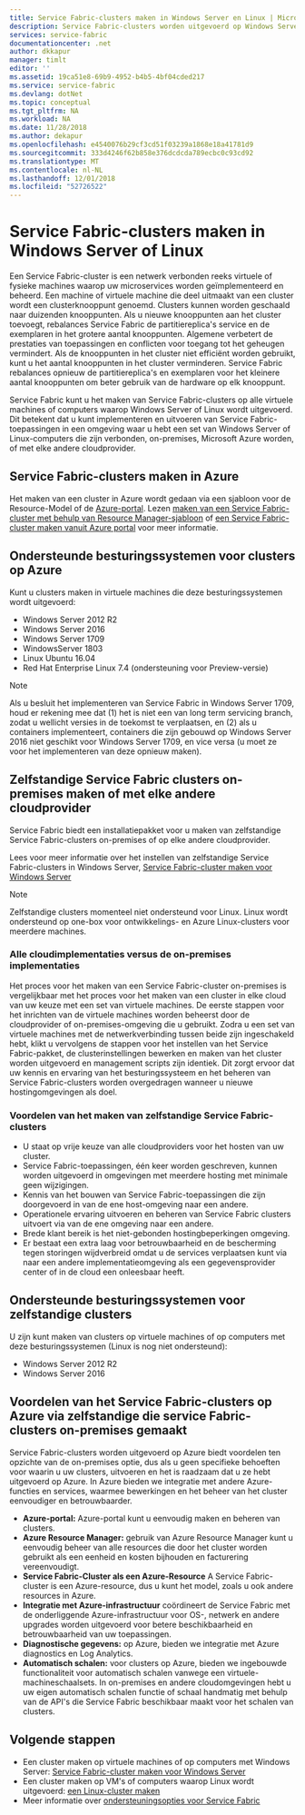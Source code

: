 ```yaml
---
title: Service Fabric-clusters maken in Windows Server en Linux | Microsoft Docs
description: Service Fabric-clusters worden uitgevoerd op Windows Server en Linux, wat betekent dat u zult kunnen implementeren en host-Service Fabric-toepassingen overal kunt u Windows Server of Linux uitvoeren.
services: service-fabric
documentationcenter: .net
author: dkkapur
manager: timlt
editor: ''
ms.assetid: 19ca51e8-69b9-4952-b4b5-4bf04cded217
ms.service: service-fabric
ms.devlang: dotNet
ms.topic: conceptual
ms.tgt_pltfrm: NA
ms.workload: NA
ms.date: 11/28/2018
ms.author: dekapur
ms.openlocfilehash: e4540076b29cf3cd51f03239a1868e18a41781d9
ms.sourcegitcommit: 333d4246f62b858e376dcdcda789ecbc0c93cd92
ms.translationtype: MT
ms.contentlocale: nl-NL
ms.lasthandoff: 12/01/2018
ms.locfileid: "52726522"
---
```

# <a name="create-service-fabric-clusters-on-windows-server-or-linux"></a>Service Fabric-clusters maken in Windows Server of Linux
Een Service Fabric-cluster is een netwerk verbonden reeks virtuele of fysieke machines waarop uw microservices worden geïmplementeerd en beheerd. Een machine of virtuele machine die deel uitmaakt van een cluster wordt een clusterknooppunt genoemd. Clusters kunnen worden geschaald naar duizenden knooppunten. Als u nieuwe knooppunten aan het cluster toevoegt, rebalances Service Fabric de partitiereplica's service en de exemplaren in het grotere aantal knooppunten. Algemene verbetert de prestaties van toepassingen en conflicten voor toegang tot het geheugen vermindert. Als de knooppunten in het cluster niet efficiënt worden gebruikt, kunt u het aantal knooppunten in het cluster verminderen. Service Fabric rebalances opnieuw de partitiereplica's en exemplaren voor het kleinere aantal knooppunten om beter gebruik van de hardware op elk knooppunt.

Service Fabric kunt u het maken van Service Fabric-clusters op alle virtuele machines of computers waarop Windows Server of Linux wordt uitgevoerd. Dit betekent dat u kunt implementeren en uitvoeren van Service Fabric-toepassingen in een omgeving waar u hebt een set van Windows Server of Linux-computers die zijn verbonden, on-premises, Microsoft Azure worden, of met elke andere cloudprovider.

## <a name="create-service-fabric-clusters-on-azure"></a>Service Fabric-clusters maken in Azure
Het maken van een cluster in Azure wordt gedaan via een sjabloon voor de Resource-Model of de [Azure-portal](https://portal.azure.com). Lezen [maken van een Service Fabric-cluster met behulp van Resource Manager-sjabloon](service-fabric-cluster-creation-via-arm.md) of [een Service Fabric-cluster maken vanuit Azure portal](service-fabric-cluster-creation-via-portal.md) voor meer informatie.

## <a name="supported-operating-systems-for-clusters-on-azure"></a>Ondersteunde besturingssystemen voor clusters op Azure
Kunt u clusters maken in virtuele machines die deze besturingssystemen wordt uitgevoerd:

* Windows Server 2012 R2
* Windows Server 2016 
* Windows Server 1709
* WindowsServer 1803
* Linux Ubuntu 16.04
* Red Hat Enterprise Linux 7.4 (ondersteuning voor Preview-versie)

> [!NOTE]
> Als u besluit het implementeren van Service Fabric in Windows Server 1709, houd er rekening mee dat (1) het is niet een van long term servicing branch, zodat u wellicht versies in de toekomst te verplaatsen, en (2) als u containers implementeert, containers die zijn gebouwd op Windows Server 2016 niet geschikt voor Windows Server  1709, en vice versa (u moet ze voor het implementeren van deze opnieuw maken).
>

## <a name="create-service-fabric-standalone-clusters-on-premises-or-with-any-cloud-provider"></a>Zelfstandige Service Fabric clusters on-premises maken of met elke andere cloudprovider
Service Fabric biedt een installatiepakket voor u maken van zelfstandige Service Fabric-clusters on-premises of op elke andere cloudprovider.

Lees voor meer informatie over het instellen van zelfstandige Service Fabric-clusters in Windows Server, [Service Fabric-cluster maken voor Windows Server](service-fabric-cluster-creation-for-windows-server.md)

  > [!NOTE]
  > Zelfstandige clusters momenteel niet ondersteund voor Linux. Linux wordt ondersteund op one-box voor ontwikkelings- en Azure Linux-clusters voor meerdere machines.
  >

### <a name="any-cloud-deployments-vs-on-premises-deployments"></a>Alle cloudimplementaties versus de on-premises implementaties
Het proces voor het maken van een Service Fabric-cluster on-premises is vergelijkbaar met het proces voor het maken van een cluster in elke cloud van uw keuze met een set van virtuele machines. De eerste stappen voor het inrichten van de virtuele machines worden beheerst door de cloudprovider of on-premises-omgeving die u gebruikt. Zodra u een set van virtuele machines met de netwerkverbinding tussen beide zijn ingeschakeld hebt, klikt u vervolgens de stappen voor het instellen van het Service Fabric-pakket, de clusterinstellingen bewerken en maken van het cluster worden uitgevoerd en management scripts zijn identiek. Dit zorgt ervoor dat uw kennis en ervaring van het besturingssysteem en het beheren van Service Fabric-clusters worden overgedragen wanneer u nieuwe hostingomgevingen als doel.

### <a name="benefits-of-creating-standalone-service-fabric-clusters"></a>Voordelen van het maken van zelfstandige Service Fabric-clusters
* U staat op vrije keuze van alle cloudproviders voor het hosten van uw cluster.
* Service Fabric-toepassingen, één keer worden geschreven, kunnen worden uitgevoerd in omgevingen met meerdere hosting met minimale geen wijzigingen.
* Kennis van het bouwen van Service Fabric-toepassingen die zijn doorgevoerd in van de ene host-omgeving naar een andere.
* Operationele ervaring uitvoeren en beheren van Service Fabric clusters uitvoert via van de ene omgeving naar een andere.
* Brede klant bereik is het niet-gebonden hostingbeperkingen omgeving.
* Er bestaat een extra laag voor betrouwbaarheid en de bescherming tegen storingen wijdverbreid omdat u de services verplaatsen kunt via naar een andere implementatieomgeving als een gegevensprovider center of in de cloud een onleesbaar heeft.

## <a name="supported-operating-systems-for-standalone-clusters"></a>Ondersteunde besturingssystemen voor zelfstandige clusters
U zijn kunt maken van clusters op virtuele machines of op computers met deze besturingssystemen (Linux is nog niet ondersteund):

* Windows Server 2012 R2
* Windows Server 2016 

## <a name="advantages-of-service-fabric-clusters-on-azure-over-standalone-service-fabric-clusters-created-on-premises"></a>Voordelen van het Service Fabric-clusters op Azure via zelfstandige die service Fabric-clusters on-premises gemaakt
Service Fabric-clusters worden uitgevoerd op Azure biedt voordelen ten opzichte van de on-premises optie, dus als u geen specifieke behoeften voor waarin u uw clusters, uitvoeren en het is raadzaam dat u ze hebt uitgevoerd op Azure. In Azure bieden we integratie met andere Azure-functies en services, waarmee bewerkingen en het beheer van het cluster eenvoudiger en betrouwbaarder.

* **Azure-portal:** Azure-portal kunt u eenvoudig maken en beheren van clusters.
* **Azure Resource Manager:** gebruik van Azure Resource Manager kunt u eenvoudig beheer van alle resources die door het cluster worden gebruikt als een eenheid en kosten bijhouden en facturering vereenvoudigt.
* **Service Fabric-Cluster als een Azure-Resource** A Service Fabric-cluster is een Azure-resource, dus u kunt het model, zoals u ook andere resources in Azure.
* **Integratie met Azure-infrastructuur** coördineert de Service Fabric met de onderliggende Azure-infrastructuur voor OS-, netwerk en andere upgrades worden uitgevoerd voor betere beschikbaarheid en betrouwbaarheid van uw toepassingen.  
* **Diagnostische gegevens:** op Azure, bieden we integratie met Azure diagnostics en Log Analytics.
* **Automatisch schalen:** voor clusters op Azure, bieden we ingebouwde functionaliteit voor automatisch schalen vanwege een virtuele-machineschaalsets. In on-premises en andere cloudomgevingen hebt u uw eigen automatisch schalen functie of schaal handmatig met behulp van de API's die Service Fabric beschikbaar maakt voor het schalen van clusters.

## <a name="next-steps"></a>Volgende stappen

* Een cluster maken op virtuele machines of op computers met Windows Server: [Service Fabric-cluster maken voor Windows Server](service-fabric-cluster-creation-for-windows-server.md)
* Een cluster maken op VM's of computers waarop Linux wordt uitgevoerd: [een Linux-cluster maken](service-fabric-cluster-creation-via-portal.md)
* Meer informatie over [ondersteuningsopties voor Service Fabric](service-fabric-support.md)

